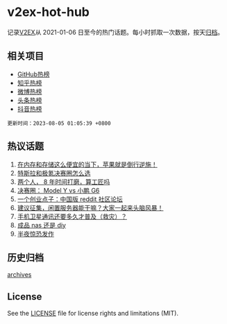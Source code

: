 # v2ex-hot-hub

 记录[V2EX](https://www.v2ex.com/)从 2021-01-06 日至今的热门话题。每小时抓取一次数据，按天[归档](archives)。
 
 ## 相关项目

- [GitHub热榜](https://github.com/lonnyzhang423/github-hot-hub)
- [知乎热榜](https://github.com/lonnyzhang423/zhihu-hot-hub)
- [微博热榜](https://github.com/lonnyzhang423/weibo-hot-hub)
- [头条热榜](https://github.com/lonnyzhang423/toutiao-hot-hub)
- [抖音热榜](https://github.com/lonnyzhang423/douyin-hot-hub)


 `更新时间：2023-08-05 01:05:39 +0800`

## 热议话题

1. [在内存和存储这么便宜的当下，苹果就是倒行逆施！](https://www.v2ex.com/t/962285)
1. [特斯拉和极氪决赛圈怎么选](https://www.v2ex.com/t/962282)
1. [两个人， 8 年时间打磨，算工匠吗](https://www.v2ex.com/t/962266)
1. [决赛圈： Model Y vs 小鹏 G6](https://www.v2ex.com/t/962370)
1. [一个创业点子：中国版 reddit 社区论坛](https://www.v2ex.com/t/962416)
1. [建议征集，闲置服务器能干嘛？大家一起来头脑风暴！](https://www.v2ex.com/t/962254)
1. [手机卫星通讯还要多久才普及（救灾）？](https://www.v2ex.com/t/962326)
1. [成品 nas 还是 diy](https://www.v2ex.com/t/962383)
1. [半夜惊恐发作](https://www.v2ex.com/t/962390)

## 历史归档

[archives](archives)

## License

See the [LICENSE](LICENSE) file for license rights and limitations (MIT).
